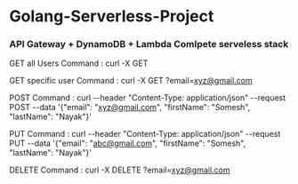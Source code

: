 # Golang-Serverless-Project

### API Gateway + DynamoDB + Lambda Comlpete serveless stack

GET all Users Command : curl -X GET <URL>

GET specific user Command : curl -X GET <URL>\?email\=xyz@gmail.com

POST Command : curl --header "Content-Type: application/json" --request POST --data '{"email": "xyz@gmail.com", "firstName": "Somesh", "lastName": "Nayak"}' <URL>

PUT Command : curl --header "Content-Type: application/json" --request PUT --data '{"email": "abc@gmail.com", "firstName": "Somesh", "lastName": "Nayak"}' <URL> 

DELETE Command : curl -X DELETE <URL>\?email\=xyz@gmail.com
